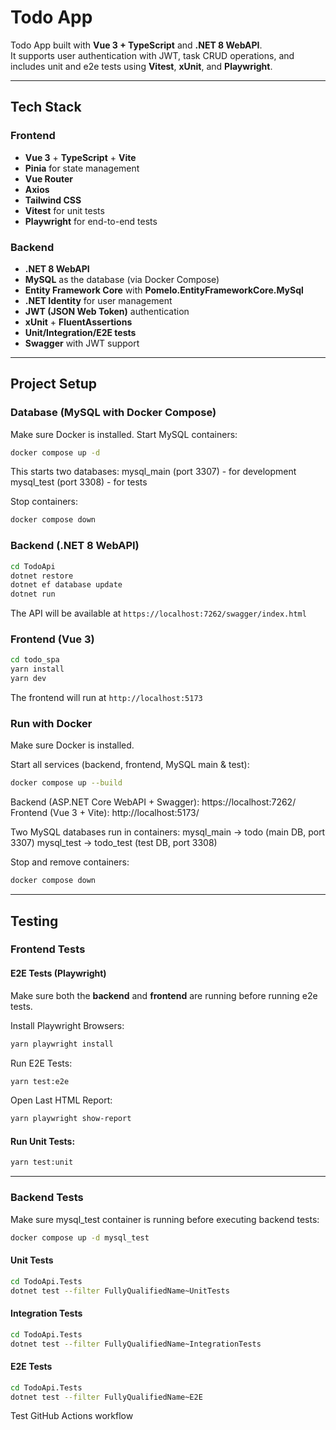 # Todo App

Todo App built with **Vue 3 + TypeScript** and **.NET 8 WebAPI**.  
It supports user authentication with JWT, task CRUD operations, and includes unit and e2e tests using **Vitest**, **xUnit**, and **Playwright**.

---

## Tech Stack

### Frontend
- **Vue 3** + **TypeScript** + **Vite**
- **Pinia** for state management
- **Vue Router**
- **Axios**
- **Tailwind CSS**
- **Vitest** for unit tests
- **Playwright** for end-to-end tests

### Backend
- **.NET 8 WebAPI**
- **MySQL** as the database (via Docker Compose)
- **Entity Framework Core** with **Pomelo.EntityFrameworkCore.MySql**
- **.NET Identity** for user management
- **JWT (JSON Web Token)** authentication
- **xUnit** + **FluentAssertions**
- **Unit/Integration/E2E tests**
- **Swagger** with JWT support

---

## Project Setup

### Database (MySQL with Docker Compose)
Make sure Docker is installed. Start MySQL containers:

```bash
docker compose up -d
```

This starts two databases:
mysql_main (port 3307) - for development
mysql_test (port 3308) - for tests

Stop containers:
```bash
docker compose down
```

### Backend (.NET 8 WebAPI)
```bash
cd TodoApi
dotnet restore
dotnet ef database update
dotnet run
```
The API will be available at `https://localhost:7262/swagger/index.html`

### Frontend (Vue 3)
```bash
cd todo_spa
yarn install
yarn dev
```
The frontend will run at `http://localhost:5173`


### Run with Docker
Make sure Docker is installed.

Start all services (backend, frontend, MySQL main & test):
```bash
docker compose up --build
```

Backend (ASP.NET Core WebAPI + Swagger): https://localhost:7262/
Frontend (Vue 3 + Vite): http://localhost:5173/

Two MySQL databases run in containers:
mysql_main -> todo (main DB, port 3307)
mysql_test -> todo_test (test DB, port 3308)

Stop and remove containers:
```bash
docker compose down
```

---

## Testing

### Frontend Tests

#### E2E Tests (Playwright)

Make sure both the **backend** and **frontend** are running before running e2e tests.

Install Playwright Browsers:
```bash
yarn playwright install
```

Run E2E Tests:
```bash
yarn test:e2e
```

Open Last HTML Report:
```bash
yarn playwright show-report
```

#### Run Unit Tests:
```bash
yarn test:unit
```

---

### Backend Tests

Make sure mysql_test container is running before executing backend tests:

```bash
docker compose up -d mysql_test
```

#### Unit Tests
```bash
cd TodoApi.Tests
dotnet test --filter FullyQualifiedName~UnitTests
```

#### Integration Tests
```bash
cd TodoApi.Tests
dotnet test --filter FullyQualifiedName~IntegrationTests
```

#### E2E Tests
```bash
cd TodoApi.Tests
dotnet test --filter FullyQualifiedName~E2E
```

Test GitHub Actions workflow
